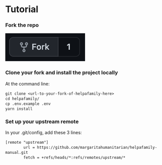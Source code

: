 # Tutorial

### Fork the repo

![Click this button in GitHub](.gitbook/assets/2021-09-05-at-11.10.47.png)

### Clone your fork and install the project locally

At the command line:

```text
git clone <url-to-your-fork-of-helpafamily-here>
cd helpafamily/
cp .env.example .env
yarn install
```

### Set up your upstream remote

In your .git/config, add these 3 lines:

```text
[remote "upstream"]
        url = https://github.com/margaritahumanitarian/helpafamily-manual.git
        fetch = +refs/heads/*:refs/remotes/upstream/*
```

